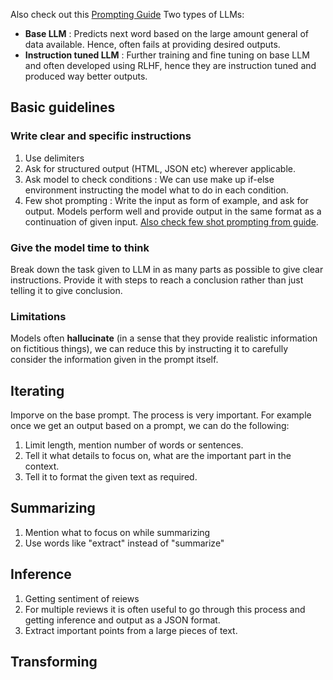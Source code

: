 Also check out this [Prompting Guide](https://www.promptingguide.ai/)
Two types of LLMs:
- **Base LLM** : Predicts next word based on the large amount general of data available. Hence, often fails at providing desired outputs.
- **Instruction tuned LLM** : Further training and fine tuning on base LLM and often developed using RLHF, hence they are instruction tuned and produced way better outputs.

## Basic guidelines
### Write clear and specific instructions
1. Use delimiters
2. Ask for structured output (HTML, JSON etc) wherever applicable.
3. Ask model to check conditions : We can use make up if-else environment instructing the model what to do in each condition.
4. Few shot prompting : Write the input as form of example, and ask for output. Models perform well and provide output in the same format as a continuation of given input. [Also check few shot prompting from guide](https://www.promptingguide.ai/techniques/fewshot).

### Give the model time to think
Break down the task given to LLM in as many parts as possible to give clear instructions. Provide it with steps to reach a conclusion rather than just telling it to give conclusion.

### Limitations
Models often **hallucinate** (in a sense that they provide realistic information on fictitious things), we can reduce this by instructing it to carefully consider the information given in the prompt itself.

## Iterating
Imporve on the base prompt. The process is very important. For example once we get an output based on a prompt, we can do the following:
1. Limit length, mention number of words or sentences.
2. Tell it what details to focus on, what are the important part in the context.
3. Tell it to format the given text as required.

## Summarizing
1. Mention what to focus on while summarizing
2. Use words like "extract" instead of "summarize"

## Inference
1. Getting sentiment of reiews
2. For multiple reviews it is often useful to go through this process and getting inference and output as a JSON format.
3. Extract important points from a large pieces of text.

## Transforming



